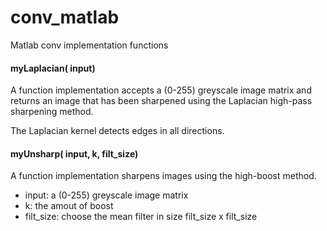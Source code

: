 # conv_matlab
Matlab conv implementation functions

#### myLaplacian( input)

A function implementation accepts a (0-255) greyscale image  matrix and returns an image that has been sharpened using the Laplacian high-pass sharpening method. 

The Laplacian kernel detects edges in all directions.

#### myUnsharp( input,  k, filt_size)

A function implementation sharpens images using the high-boost method.

* input:  a (0-255) greyscale image  matrix
* k: the amout of boost
* filt_size: choose the mean filter in size filt_size x filt_size
